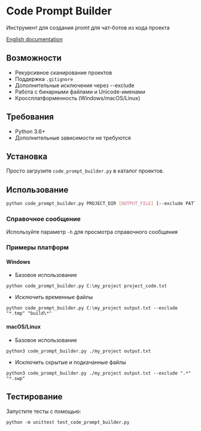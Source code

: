 # Code Prompt Builder
Инструмент для создания promt для чат-ботов из кода проекта

[English documentation](README.md)

## Возможности
- Рекурсивное сканирование проектов
- Поддержка `.gitignore`
- Дополнительные исключения через --exclude
- Работа с бинарными файлами и Unicode-именами
- Кроссплатформенность (Windows/macOS/Linux)

## Требования
- Python 3.6+
- Дополнительные зависимости не требуются

## Установка
Просто загрузите `code_prompt_builder.py` в каталог проектов.

## Использование
```bash
python code_prompt_builder.py PROJECT_DIR [OUTPUT_FILE] [--exclude PATTERN1 PATTERN2...]
```

### Справочное сообщение
Используйте параметр `-h` для просмотра справочного сообщения

### Примеры платформ

#### Windows
- Базовое использование
```
python code_prompt_builder.py C:\my_project project_code.txt
```
- Исключить временные файлы
```
python code_prompt_builder.py C:\my_project output.txt --exclude "*.tmp" "build\*"
```

#### macOS/Linux
- Базовое использование
```
python3 code_prompt_builder.py ./my_project output.txt
```

- Исключить скрытые и подкачанные файлы
```
python3 code_prompt_builder.py ./my_project output.txt --exclude ".*" "*.swp"
```

## Тестирование
Запустите тесты с помощью:
```
python -m unittest test_code_prompt_builder.py
```
